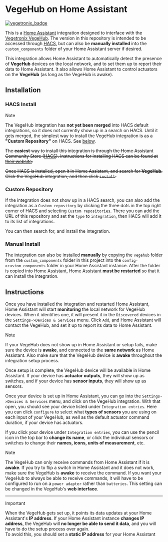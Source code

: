 # VegeHub on Home Assistant

[![vegetronix_badge](https://img.shields.io/badge/VEGETRONIX-VEGEHUB-green)](https://www.vegetronix.com/Products/VG-HUB-RELAY/)

This is a [Home Assistant](https://www.home-assistant.io/) integration designed to interface with the [Vegetronix VegeHub](https://www.vegetronix.com/Products/VG-HUB-RELAY/). The version in this repository is intended to be accessed through [HACS](https://hacs.xyz/), but can also be **manually installed** into the `custom_components` folder of your Home Assistant server if desired.

This integration allows Home Assistant to automatically detect the presence of **VegeHub** devices on the local network, and to set them up to report their data to Home Assistant. It also allows Home Assistant to control actuators on the **VegeHub** (as long as the VegeHub is awake).

## Installation

### HACS Install

> [!NOTE]  
> The VegeHub integration has **not yet been merged** into HACS default integrations, so it does not currently show up in a search on HACS. Until it gets merged, the simplest way to install the VegeHub integration is as a **"Custom Repository"** on HACS. See [below](#custom-repository).

~~The **easiest** way to install this integration is through the Home Assistant Community Store ([HACS](https://hacs.xyz/)). Instructions for installing HACS can be found at [their website](https://hacs.xyz/docs/use/).~~

~~Once HACS is installed, open it in Home Assistant, and search for **VegeHub**. Click the VegeHub integration, and then click `install`.~~

### Custom Repository

If the integration does not show up in a HACS search, you can also add the integration as a `Custom repository` by clicking the three dots in the top right corner of HACS and selecting `Custom repositories`. There you can add the URL of this repository and set the `type` to `integration`, then HACS will add it to its list of integrations.

You can then search for, and install the integration.

### Manual Install

The integration can also be installed **manually** by copying the `vegehub` folder from the `custom_components` folder in this project into the `config->custom_components` folder in your Home Assistant instance. After the folder is copied into Home Assistant, Home Assistant **must be restarted** so that it can install the integration.

## Instructions

Once you have installed the integration and restarted Home Assistant, Home Assistant will start **monitoring** the local network for VegeHub devices. When it identifies one, it will present it in the `Discovered` devices in the `Settings->Devices & Services` menu. Click `Add`, and Home Assistant will contact the VegeHub, and set it up to report its data to Home Assistant.

> [!NOTE]  
> If your VegeHub does not show up in Home Assistant or setup fails, make sure the device is **awake**, and connected to the **same network** as Home Assistant. Also make sure that the VegeHub device is **awake** throughout the integration setup process.

Once setup is complete, the VegeHub device will be available in Home Assistant. If your device has **actuator outputs**, they will show up as switches, and if your device has **sensor inputs**, they will show up as sensors.

Once your device is set up in Home Assistant, you can go into the `Settings->Devices & Services` menu, and click on the VegeHub integration. With that open, you should see your device listed under `Integration entries`. Here you can click `configure` to select what **types of sensors** you are using on each input of your VegeHub, as well as the default actuator command duration, if your device has actuators.

If you click your device under `Integration entries`, you can use the pencil icon in the top bar to **change its name**, or click the individual sensors or switches to change their **names, icons, units of measurement**, etc.

> [!NOTE]  
> The VegeHub can only receive commands from Home Assistant if it is **awake**. If you try to flip a switch in Home Assistant and it does not work, make sure the VegeHub is **awake** to receive the command. If you want your VegeHub to always be able to receive commands, it will have to be configured to run on a `power adapter` rather than `batteries`. This setting can be changed in the VegeHub's **web interface**.

---

> [!IMPORTANT]  
> When the VegeHub gets set up, it points its data updates at your Home Assistant's **IP address**. If your Home Assistant instance **changes IP address**, the VegeHub will **no longer be able to send it data**, and you will have to do the setup process over again.  
> To avoid this, you should set a **static IP address** for your Home Assistant
